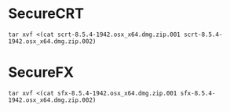 # SecureCRT
```
tar xvf <(cat scrt-8.5.4-1942.osx_x64.dmg.zip.001 scrt-8.5.4-1942.osx_x64.dmg.zip.002)
```

# SecureFX
```
tar xvf <(cat sfx-8.5.4-1942.osx_x64.dmg.zip.001 sfx-8.5.4-1942.osx_x64.dmg.zip.002)
```
